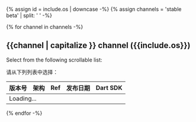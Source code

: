 {% assign id =  include.os | downcase -%}
{% assign channels =  'stable beta' | split: ' ' -%}

<div id="{{id}}" class="tab-pane
  {%- if id == 'windows' %} active {% endif %}"
  role="tabpanel" aria-labelledby="{{id}}-tab" markdown="1">

{% for channel in channels -%}
## {{channel | capitalize }} channel ({{include.os}})

Select from the following scrollable list:

请从下列列表中选择：

<div class="scrollable-table">
  <table id="downloads-{{id}}-{{channel}}" class="table table-striped">
  <thead><tr><th>版本号</th><th>架构</th><th>Ref</th><th class="date">发布日期</th><th>Dart SDK</th></tr></thead>
  <tr class="loading"><td colspan="5">Loading...</td></tr>
  </table>
</div>
{% endfor -%}

</div>
